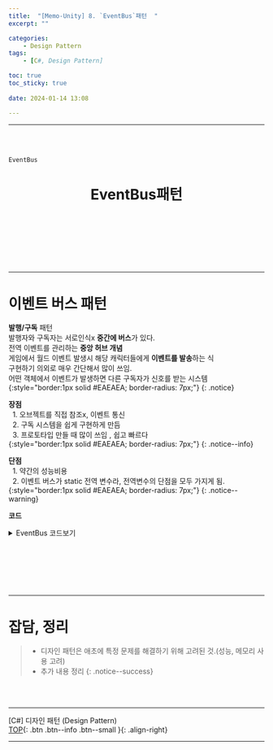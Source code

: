 ```yaml
---
title:  "[Memo-Unity] 8. `EventBus`패턴  "
excerpt: ""

categories:
    - Design Pattern
tags:
    - [C#, Design Pattern]

toc: true
toc_sticky: true
 
date: 2024-01-14 13:08

---
```

- - -
<BR><BR>
 
`EventBus`

<center><H1> EventBus패턴   </H1></center>

<br><br><br><br><br><br>
- - - 


# 이벤트 버스 패턴
**발행/구독** 패턴  
발행자와 구독자는 서로인식x **중간에 버스**가 있다.  
전역 이벤트를 관리하는 **중앙 허브 개념**  
게임에서 월드 이벤트 발생시 해당 캐릭터들에게 **이벤트를 발송**하는 식  
구현하기 의외로 매우 간단해서 많이 쓰임.  
어떤 객체에서 이벤트가 발생하면 다른 구독자가 신호를 받는 시스템  
{:style="border:1px solid #EAEAEA; border-radius: 7px;"}
{: .notice} 

**장점**  
&nbsp;&nbsp;1. 오브젝트를 직접 참조x, 이벤트 통신  
&nbsp;&nbsp;2. 구독 시스템을 쉽게 구현하게 만듬  
&nbsp;&nbsp;3. 프로토타입 만들 때 많이 쓰임 , 쉽고 빠르다  
{:style="border:1px solid #EAEAEA; border-radius: 7px;"}
{: .notice--info}  

**단점**  
&nbsp;&nbsp;1. 약간의 성능비용  
&nbsp;&nbsp;2. 이벤트 버스가 static 전역 변수라, 전역변수의 단점을 모두 가지게 됨.  
{:style="border:1px solid #EAEAEA; border-radius: 7px;"}
{: .notice--warning} 

**코드**  

<details>
<summary>EventBus 코드보기</summary>

<div class="notice--primary" markdown="1"> 

```c# 
using UnityEngine.Events;
using System.Collections.Generic;

public enum WorldEventType
{
    COUNTDOWN, START, PAUSE, STOP, FINISH, RESTART, QUIT
}


public class WorldEventBus
{
    private static readonly 
        IDictionary<WorldEventType, UnityEvent> 
        Events = new Dictionary<WorldEventType, UnityEvent>();

    public static void Subscribe
        (WorldEventType eventType, UnityAction listener) {
        
        UnityEvent thisEvent;

        if (Events.TryGetValue(eventType, out thisEvent)) {
            thisEvent.AddListener(listener);
        }
        else {
            thisEvent = new UnityEvent();
            thisEvent.AddListener(listener);
            Events.Add(eventType, thisEvent);
        }
    }

    public static void Unsubscribe
        (WorldEventType type, UnityAction listener) {

        UnityEvent thisEvent;

        if (Events.TryGetValue(type, out thisEvent)) {
            thisEvent.RemoveListener(listener);
        }
    }

    public static void Publish(WorldEventType type) {

        UnityEvent thisEvent;

        if (Events.TryGetValue(type, out thisEvent)) {
            thisEvent.Invoke();
        }
    }
}
```
</div>
</details>

<br><br><br><br><br>
- - - 


# 잡담, 정리
> - 디자인 패턴은 애초에 특정 문제를 해결하기 위해 고려된 것.(성능, 메모리 사용 고려)
> - 추가 내용 정리
{: .notice--success} 

<br><br>
- - - 

[C#] 디자인 패턴 (Design Pattern)  
[TOP](#){: .btn .btn--info .btn--small }{: .align-right}
<br>
- - -
